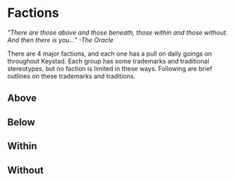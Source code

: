 # Factions

_"There are those above and those beneath, those within and those without. And then there is you..." -The Oracle_

There are 4 major factions, and each one has a pull on daily goings on throughout Keystad. Each group has some trademarks and traditional stereotypes, but no faction is limited in these ways. Following are brief outlines on these trademarks and traditions.

## Above

## Below

## Within

## Without
